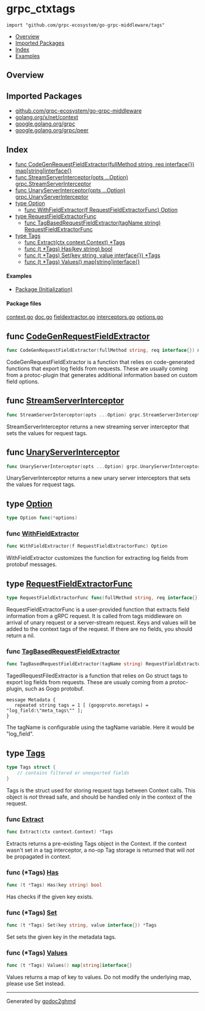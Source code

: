 # grpc_ctxtags
`import "github.com/grpc-ecosystem/go-grpc-middleware/tags"`

* [Overview](#pkg-overview)
* [Imported Packages](#pkg-imports)
* [Index](#pkg-index)
* [Examples](#pkg-examples)

## <a name="pkg-overview">Overview</a>

## <a name="pkg-imports">Imported Packages</a>

- [github.com/grpc-ecosystem/go-grpc-middleware](./..)
- [golang.org/x/net/context](https://godoc.org/golang.org/x/net/context)
- [google.golang.org/grpc](https://godoc.org/google.golang.org/grpc)
- [google.golang.org/grpc/peer](https://godoc.org/google.golang.org/grpc/peer)

## <a name="pkg-index">Index</a>
* [func CodeGenRequestFieldExtractor(fullMethod string, req interface{}) map[string]interface{}](#CodeGenRequestFieldExtractor)
* [func StreamServerInterceptor(opts ...Option) grpc.StreamServerInterceptor](#StreamServerInterceptor)
* [func UnaryServerInterceptor(opts ...Option) grpc.UnaryServerInterceptor](#UnaryServerInterceptor)
* [type Option](#Option)
  * [func WithFieldExtractor(f RequestFieldExtractorFunc) Option](#WithFieldExtractor)
* [type RequestFieldExtractorFunc](#RequestFieldExtractorFunc)
  * [func TagBasedRequestFieldExtractor(tagName string) RequestFieldExtractorFunc](#TagBasedRequestFieldExtractor)
* [type Tags](#Tags)
  * [func Extract(ctx context.Context) \*Tags](#Extract)
  * [func (t \*Tags) Has(key string) bool](#Tags.Has)
  * [func (t \*Tags) Set(key string, value interface{}) \*Tags](#Tags.Set)
  * [func (t \*Tags) Values() map[string]interface{}](#Tags.Values)

#### <a name="pkg-examples">Examples</a>
* [Package (Initialization)](#example__initialization)

#### <a name="pkg-files">Package files</a>
[context.go](./context.go) [doc.go](./doc.go) [fieldextractor.go](./fieldextractor.go) [interceptors.go](./interceptors.go) [options.go](./options.go) 

## <a name="CodeGenRequestFieldExtractor">func</a> [CodeGenRequestFieldExtractor](./fieldextractor.go#L23)
``` go
func CodeGenRequestFieldExtractor(fullMethod string, req interface{}) map[string]interface{}
```
CodeGenRequestFieldExtractor is a function that relies on code-generated functions that export log fields from requests.
These are usually coming from a protoc-plugin that generates additional information based on custom field options.

## <a name="StreamServerInterceptor">func</a> [StreamServerInterceptor](./interceptors.go#L26)
``` go
func StreamServerInterceptor(opts ...Option) grpc.StreamServerInterceptor
```
StreamServerInterceptor returns a new streaming server interceptor that sets the values for request tags.

## <a name="UnaryServerInterceptor">func</a> [UnaryServerInterceptor](./interceptors.go#L14)
``` go
func UnaryServerInterceptor(opts ...Option) grpc.UnaryServerInterceptor
```
UnaryServerInterceptor returns a new unary server interceptors that sets the values for request tags.

## <a name="Option">type</a> [Option](./options.go#L25)
``` go
type Option func(*options)
```

### <a name="WithFieldExtractor">func</a> [WithFieldExtractor](./options.go#L28)
``` go
func WithFieldExtractor(f RequestFieldExtractorFunc) Option
```
WithFieldExtractor customizes the function for extracting log fields from protobuf messages.

## <a name="RequestFieldExtractorFunc">type</a> [RequestFieldExtractorFunc](./fieldextractor.go#L13)
``` go
type RequestFieldExtractorFunc func(fullMethod string, req interface{}) map[string]interface{}
```
RequestFieldExtractorFunc is a user-provided function that extracts field information from a gRPC request.
It is called from tags middleware on arrival of unary request or a server-stream request.
Keys and values will be added to the context tags of the request. If there are no fields, you should return a nil.

### <a name="TagBasedRequestFieldExtractor">func</a> [TagBasedRequestFieldExtractor](./fieldextractor.go#L43)
``` go
func TagBasedRequestFieldExtractor(tagName string) RequestFieldExtractorFunc
```
TagedRequestFiledExtractor is a function that relies on Go struct tags to export log fields from requests.
These are usualy coming from a protoc-plugin, such as Gogo protobuf.

	message Metadata {
	   repeated string tags = 1 [ (gogoproto.moretags) = "log_field:\"meta_tags\"" ];
	}

The tagName is configurable using the tagName variable. Here it would be "log_field".

## <a name="Tags">type</a> [Tags](./context.go#L15-L17)
``` go
type Tags struct {
    // contains filtered or unexported fields
}
```
Tags is the struct used for storing request tags between Context calls.
This object is *not* thread safe, and should be handled only in the context of the request.

### <a name="Extract">func</a> [Extract](./context.go#L39)
``` go
func Extract(ctx context.Context) *Tags
```
Extracts returns a pre-existing Tags object in the Context.
If the context wasn't set in a tag interceptor, a no-op Tag storage is returned that will *not* be propagated in context.

### <a name="Tags.Has">func</a> (\*Tags) [Has](./context.go#L26)
``` go
func (t *Tags) Has(key string) bool
```
Has checks if the given key exists.

### <a name="Tags.Set">func</a> (\*Tags) [Set](./context.go#L20)
``` go
func (t *Tags) Set(key string, value interface{}) *Tags
```
Set sets the given key in the metadata tags.

### <a name="Tags.Values">func</a> (\*Tags) [Values](./context.go#L33)
``` go
func (t *Tags) Values() map[string]interface{}
```
Values returns a map of key to values.
Do not modify the underlying map, please use Set instead.

- - -
Generated by [godoc2ghmd](https://github.com/GandalfUK/godoc2ghmd)